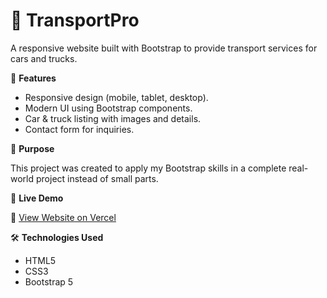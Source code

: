 # 🚛 TransportPro

A responsive website built with Bootstrap to provide transport services for cars and trucks.

🔹 **Features**

- Responsive design (mobile, tablet, desktop).  
- Modern UI using Bootstrap components.  
- Car & truck listing with images and details.  
- Contact form for inquiries.  

🎯 **Purpose**

This project was created to apply my Bootstrap skills in a complete real-world project instead of small parts.

🚀 **Live Demo**

🔗 [View Website on Vercel](https://bootstrap-project-ten-green.vercel.app/)

🛠️ **Technologies Used**

- HTML5  
- CSS3  
- Bootstrap 5
